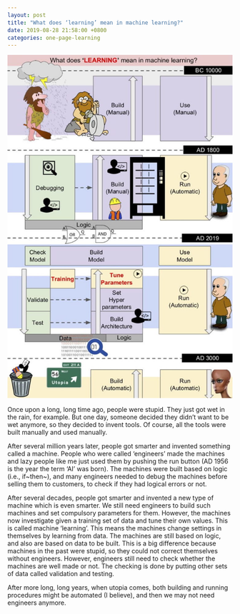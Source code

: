 ```yaml
---
layout: post
title: "What does ‘learning’ mean in machine learning?"
date: 2019-08-28 21:58:00 +0800
categories: one-page-learning
---
```


![alt](/img/figures/ml/drawing/history.jpg)

Once upon a long, long time ago, people were stupid. They just got wet in the rain, for example. But one day, someone decided they didn’t want to be wet anymore, so they decided to invent tools. Of course, all the tools were built manually and used manually.

After several million years later, people got smarter and invented something called a machine. People who were called ‘engineers’ made the machines and lazy people like me just used them by pushing the run button (AD 1956 is the year the term ‘AI’ was born). The machines were built based on logic (i.e., if~then~), and many engineers needed to debug the machines before selling them to customers, to check if they had logical errors or not.

After several decades, people got smarter and invented a new type of machine which is even smarter. We still need engineers to build such machines and set compulsory parameters for them. However, the machines now investigate given a training set of data and tune their own values. This is called machine ‘learning’. This means the machines change settings in themselves by learning from data. The machines are still based on logic, and also are based on data to be built. This is a big difference because machines in the past were stupid, so they could not correct themselves without engineers. However, engineers still need to check whether the machines are well made or not. The checking is done by putting other sets of data called validation and testing.

After more long, long years, when utopia comes, both building and running procedures might be automated (I believe), and then we may not need engineers anymore.
